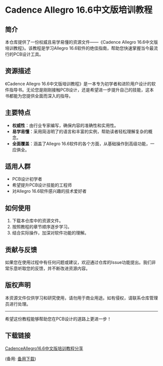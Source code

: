 # Cadence Allegro 16.6中文版培训教程

## 简介
本仓库提供了一份权威且易学易懂的资源文件——《Cadence Allegro 16.6中文版培训教程》。该教程是学习Allegro 16.6软件的绝佳指南，帮助您快速掌握当今最流行的PCB设计工具。

## 资源描述
《Cadence Allegro 16.6中文版培训教程》是一本专为初学者和进阶用户设计的软件指导书。无论您是刚刚接触PCB设计，还是希望进一步提升自己的技能，这本书都能为您提供全面而深入的指导。

## 主要特点
- **权威性**：由行业专家编写，确保内容的准确性和实用性。
- **易学易懂**：采用简洁明了的语言和丰富的实例，帮助读者轻松理解复杂的概念。
- **全面覆盖**：涵盖了Allegro 16.6软件的各个方面，从基础操作到高级功能，一应俱全。

## 适用人群
- PCB设计初学者
- 希望提升PCB设计技能的工程师
- 对Allegro 16.6软件感兴趣的技术爱好者

## 如何使用
1. 下载本仓库中的资源文件。
2. 按照教程的章节顺序逐步学习。
3. 结合实际操作，加深对软件功能的理解。

## 贡献与反馈
如果您在使用过程中有任何问题或建议，欢迎通过仓库的Issue功能提出。我们非常乐意听取您的反馈，并不断改进资源内容。

## 版权声明
本资源文件仅供学习和研究使用，请勿用于商业用途。如有侵权，请联系仓库管理员进行处理。

---

希望这份教程能够帮助您在PCB设计的道路上更进一步！

## 下载链接
[CadenceAllegro16.6中文版培训教程分享](https://pan.quark.cn/s/e1778d1b6766) 

(备用: [备用下载](https://pan.baidu.com/s/1DXXeDzytlefbcuo77IyMrA?pwd=1234))
